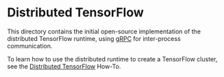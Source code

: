 # Distributed TensorFlow

This directory contains the initial open-source implementation of the
distributed TensorFlow runtime, using [gRPC](http://grpc.io) for inter-process
communication.

To learn how to use the distributed runtime to create a TensorFlow cluster,
see the [Distributed TensorFlow](https://www.tensorflow.org/guide/distributed_training) How-To.
